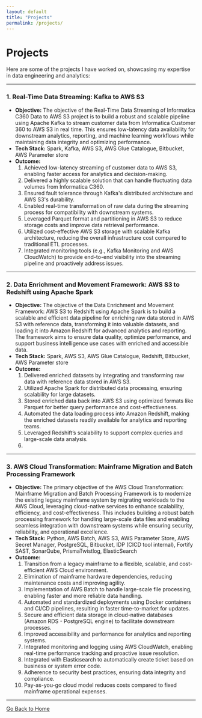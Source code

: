 ```yaml
---
layout: default
title: "Projects"
permalink: /projects/
---
```


# Projects

Here are some of the projects I have worked on, showcasing my expertise in data engineering and analytics:

---

### **1. Real-Time Data Streaming: Kafka to AWS S3**
- **Objective:** The objective of the Real-Time Data Streaming of Informatica C360 Data to AWS S3 project is to build a robust and scalable pipeline using Apache Kafka to stream customer data from Informatica Customer 360 to AWS S3 in real time. This ensures low-latency data availability for downstream analytics, reporting, and machine learning workflows while maintaining data integrity and optimizing performance.  
- **Tech Stack:** Spark, Kafka, AWS S3, AWS Glue Catalogue, Bitbucket, AWS Parameter store  
- **Outcome:**
  1. Achieved low-latency streaming of customer data to AWS S3, enabling faster access for analytics and decision-making.
  2. Delivered a highly scalable solution that can handle fluctuating data volumes from Informatica C360.
  3. Ensured fault tolerance through Kafka's distributed architecture and AWS S3's durability.
  4. Enabled real-time transformation of raw data during the streaming process for compatibility with downstream systems.
  5. Leveraged Parquet format and partitioning in AWS S3 to reduce storage costs and improve data retrieval performance.
  6. Utilized cost-effective AWS S3 storage with scalable Kafka architecture, reducing the overall infrastructure cost compared to traditional ETL processes.
  7. Integrated monitoring tools (e.g., Kafka Monitoring and AWS CloudWatch) to provide end-to-end visibility into the streaming pipeline and proactively address issues.

---

### **2. Data Enrichment and Movement Framework: AWS S3 to Redshift using Apache Spark**
- **Objective:** The objective of the Data Enrichment and Movement Framework: AWS S3 to Redshift using Apache Spark is to build a scalable and efficient data pipeline for enriching raw data stored in AWS S3 with reference data, transforming it into valuable datasets, and loading it into Amazon Redshift for advanced analytics and reporting. The framework aims to ensure data quality, optimize performance, and support business intelligence use cases with enriched and accessible data.  
- **Tech Stack:** Spark, AWS S3, AWS Glue Catalogue, Redshift, Bitbucket, AWS Parameter store 
- **Outcome:**
  1.  Delivered enriched datasets by integrating and transforming raw data with reference data stored in AWS S3.
  2.  Utilized Apache Spark for distributed data processing, ensuring scalability for large datasets.
  3.  Stored enriched data back into AWS S3 using optimized formats like Parquet for better query performance and cost-effectiveness.
  4.  Automated the data loading process into Amazon Redshift, making the enriched datasets readily available for analytics and reporting teams.
  5.  Leveraged Redshift’s scalability to support complex queries and large-scale data analysis.
  6.  

---

### **3. AWS Cloud Transformation: Mainframe Migration and Batch Processing Framework**
- **Objective:** The primary objective of the AWS Cloud Transformation: Mainframe Migration and Batch Processing Framework is to modernize the existing legacy mainframe system by migrating workloads to the AWS Cloud, leveraging cloud-native services to enhance scalability, efficiency, and cost-effectiveness. This includes building a robust batch processing framework for handling large-scale data files and enabling seamless integration with downstream systems while ensuring security, reliability, and operational excellence.  
- **Tech Stack:** Python, AWS Batch, AWS S3, AWS Parameter Store, AWS Secret Manager, PostgreSQL, Bitbucket, IDP (CICD tool internal),  Fortify SAST, SonarQube, PrismaTwistlog, ElasticSearch 
- **Outcome:**
  1. Transition from a legacy mainframe to a flexible, scalable, and cost-efficient AWS Cloud environment.
  2. Elimination of mainframe hardware dependencies, reducing maintenance costs and improving agility.
  3. Implementation of AWS Batch to handle large-scale file processing, enabling faster and more reliable data handling.
  4. Automated and standardized deployments using Docker containers and CI/CD pipelines, resulting in faster time-to-market for updates.
  5. Secure and efficient data storage in cloud-native databases (Amazon RDS - PostgreSQL engine) to facilitate downstream processes.
  6. Improved accessibility and performance for analytics and reporting systems.
  7. Integrated monitoring and logging using AWS CloudWatch, enabling real-time performance tracking and proactive issue resolution.
  8. Integrated with Elasticsearch to automatically create ticket based on business or system error code.
  9. Adherence to security best practices, ensuring data integrity and compliance.
  10. Pay-as-you-go cloud model reduces costs compared to fixed mainframe operational expenses.

---

[Go Back to Home](/)
